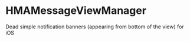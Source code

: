 # HMAMessageViewManager
Dead simple notification banners (appearing from bottom of the view) for iOS
